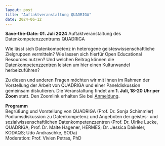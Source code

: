 ```yaml
---
layout: post
title: "Auftaktveranstaltung QUADRIGA"
date: 2024-06-12
---
```


**Save-the-Date: 01. Juli 2024** Auftaktveranstaltung des Datenkompetenzzentrums QUADRIGA 
 
Wie lässt sich Datenkompetenz in heterogene geisteswissenschaftliche Zielgruppen vermitteln? Wie lassen sich hierfür Open Educational Resources nutzen? Und welchen Beitrag können die [Datenkompetenzzentren](https://www.bildung-forschung.digital/digitalezukunft/de/wissen/Datenkompetenzen/datenkompetenzzentren_für_die_wissenschaft_ordner/datenkompetenzzentren_fuer_die_wissenschaft_node.html) leisten um hier einen Kulturwandel herbeizuführen?
 
Zu diesen und anderen Fragen möchten wir mit Ihnen im Rahmen der Vorstellung der Arbeit von QUADRIGA und einer Paneldiskussion gemeinsam diskutieren. Die Veranstaltung findet am **1. Juli, 18-20 Uhr per Zoom** statt. 
Den Zoomlink erhalten Sie bei [Anmeldung](https://hu-berlin.zoom.us/meeting/register/u5AoceqtqzIuGdKuPMmqPTbAc4mVSL2Cg7W8#/registration).

**Programm**  
Begrüßung und Vorstellung von QUADRIGA (Prof. Dr. Sonja Schimmler)  
Podiumsdiskussion zu Datenkompetenz und Angeboten der geistes- und sozialwissenschaftlichen Datenkompetenzzentren (Prof. Dr. Ulrike Lucke, QUADRIGA; Prof. Dr. Malte Hagener, HERMES; Dr. Jessica Daikeler, KODAQS; Udo Andraschke, SODa)  
Moderation: Prof. Vivien Petras, PhD  
